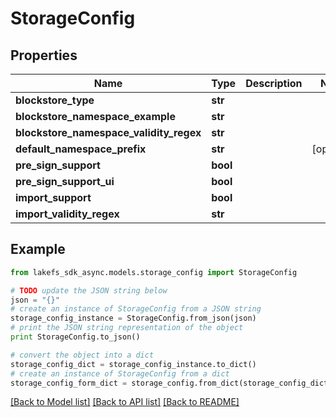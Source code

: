 # StorageConfig


## Properties

Name | Type | Description | Notes
------------ | ------------- | ------------- | -------------
**blockstore_type** | **str** |  | 
**blockstore_namespace_example** | **str** |  | 
**blockstore_namespace_validity_regex** | **str** |  | 
**default_namespace_prefix** | **str** |  | [optional] 
**pre_sign_support** | **bool** |  | 
**pre_sign_support_ui** | **bool** |  | 
**import_support** | **bool** |  | 
**import_validity_regex** | **str** |  | 

## Example

```python
from lakefs_sdk_async.models.storage_config import StorageConfig

# TODO update the JSON string below
json = "{}"
# create an instance of StorageConfig from a JSON string
storage_config_instance = StorageConfig.from_json(json)
# print the JSON string representation of the object
print StorageConfig.to_json()

# convert the object into a dict
storage_config_dict = storage_config_instance.to_dict()
# create an instance of StorageConfig from a dict
storage_config_form_dict = storage_config.from_dict(storage_config_dict)
```
[[Back to Model list]](../README.md#documentation-for-models) [[Back to API list]](../README.md#documentation-for-api-endpoints) [[Back to README]](../README.md)


